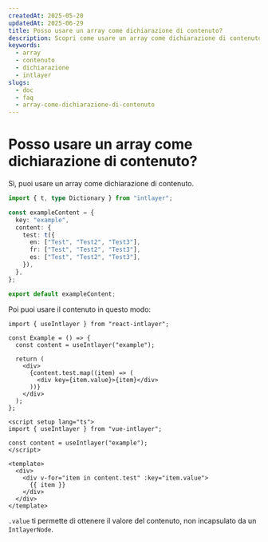 ```yaml
---
createdAt: 2025-05-20
updatedAt: 2025-06-29
title: Posso usare un array come dichiarazione di contenuto?
description: Scopri come usare un array come dichiarazione di contenuto.
keywords:
  - array
  - contenuto
  - dichiarazione
  - intlayer
slugs:
  - doc
  - faq
  - array-come-dichiarazione-di-contenuto
---
```


# Posso usare un array come dichiarazione di contenuto?

Sì, puoi usare un array come dichiarazione di contenuto.

```ts
import { t, type Dictionary } from "intlayer";

const exampleContent = {
  key: "example",
  content: {
    test: t({
      en: ["Test", "Test2", "Test3"],
      fr: ["Test", "Test2", "Test3"],
      es: ["Test", "Test2", "Test3"],
    }),
  },
};

export default exampleContent;
```

Poi puoi usare il contenuto in questo modo:

```tsx
import { useIntlayer } from "react-intlayer";

const Example = () => {
  const content = useIntlayer("example");

  return (
    <div>
      {content.test.map((item) => (
        <div key={item.value}>{item}</div>
      ))}
    </div>
  );
};
```

```vue
<script setup lang="ts">
import { useIntlayer } from "vue-intlayer";

const content = useIntlayer("example");
</script>

<template>
  <div>
    <div v-for="item in content.test" :key="item.value">
      {{ item }}
    </div>
  </div>
</template>
```

`.value` ti permette di ottenere il valore del contenuto, non incapsulato da un `IntlayerNode`.
